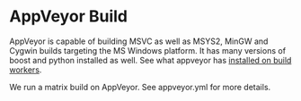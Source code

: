 <!---
Licensed under the Apache License, Version 2.0 (the "License");
you may not use this file except in compliance with the License.
You may obtain a copy of the License at

    http://www.apache.org/licenses/LICENSE-2.0

Unless required by applicable law or agreed to in writing, software
distributed under the License is distributed on an "AS IS" BASIS,
WITHOUT WARRANTIES OR CONDITIONS OF ANY KIND, either express or implied.
See the License for the specific language governing permissions and
limitations under the License.
-->

# AppVeyor Build

AppVeyor is capable of building MSVC as well as MSYS2, MinGW and Cygwin builds targeting the MS Windows platform. It has many versions of boost and python installed as well. See what appveyor has
[installed on build workers](https://www.appveyor.com/docs/installed-software/).

We run a matrix build on AppVeyor. See appveyor.yml for more details.
